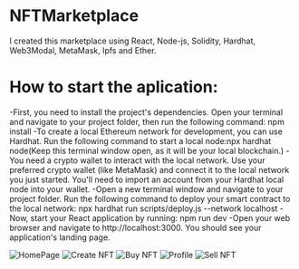 # NFTMarketplace

I created this marketplace using React, Node-js, Solidity, Hardhat, Web3Modal, MetaMask, Ipfs and Ether.

# How to start the aplication: 

   -First, you need to install the project's dependencies. Open your terminal and navigate to your project folder, then run the following command: npm install
   -To create a local Ethereum network for development, you can use Hardhat. Run the following command to start a local node:npx hardhat node(Keep this terminal window open, as it will be your local blockchain.)
   -You need a crypto wallet to interact with the local network. Use your preferred crypto wallet (like MetaMask) and connect it to the local network you just started. You'll need to import an account from your Hardhat local node into your wallet.
   -Open a new terminal window and navigate to your project folder. Run the following command to deploy your smart contract to the local network: npx hardhat run scripts/deploy.js --network localhost
   -Now, start your React application by running: npm run dev
   -Open your web browser and navigate to http://localhost:3000. You should see your application's landing page.

![HomePage](https://snipboard.io/Up3MRs.jpg)
![Create NFT](https://snipboard.io/SCY6xr.jpg)
![Buy NFT](https://snipboard.io/zUR9Se.jpg)
![Profile](https://snipboard.io/cxWsXK.jpg)
![Sell NFT](https://snipboard.io/cxWsXK.jpg)

   
